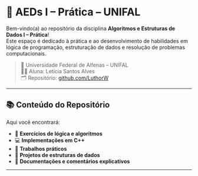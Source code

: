 # 🧠 AEDs I – Prática – UNIFAL

Bem-vindo(a) ao repositório da disciplina **Algoritmos e Estruturas de Dados I – Prática**!  
Este espaço é dedicado à prática e ao desenvolvimento de habilidades em lógica de programação, estruturação de dados e resolução de problemas computacionais.

> 📍 Universidade Federal de Alfenas – UNIFAL  
> 👩‍🎓 Aluna: Letícia Santos Alves  
> 🗂️ Repositório: [github.com/LuthorW](https://github.com/LuthorW/AEDs-I-Pratica)

---

## 📚 Conteúdo do Repositório

Aqui você encontrará:

- 🔁 **Exercícios de lógica e algoritmos**
- 💻 **Implementações em C++**
- 🧪 **Trabalhos práticos**
- 📁 **Projetos de estruturas de dados**
- 🧾 **Documentações e comentários explicativos**

---
